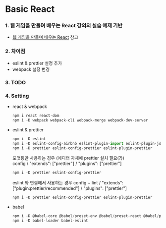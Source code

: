 # Basic React

### 1. 웹 게임을 만들며 배우는 React 강의의 실습 예제 기반

* [웹 게임을 만들며 배우는 React](https://www.inflearn.com/course/web-game-React "웹 게임을 만들며 배우는 React") 참고

### 2. 차이점

* eslint & prettier 설정 추가
* webpack 설정 변경

### 3. TODO

### 4. Setting

* react & webpack  

    ``` javascript
    npm i react react-dom
    npm i -D webpack webpack-cli webpack-merge webpack-dev-server
    ```

* eslint & prettier
  
    ``` javascript
    npm i -D eslint
    npm i -D eslint-config-airbnb eslint-plugin-import eslint-plugin-jsx-a11y eslint-plugin-react eslint-plugin-react-hooks
    npm i -D prettier eslint-config-prettier eslint-plugin-prettier
    ```

    포맷팅만 사용하는 경우 (에디터 자체에 prettier 설치 필요(?))  
    config / "extends": ["prettier"] / "plugins": ["prettier"]

    ``` javascript
    npm i -D prettier eslint-config-prettier
    ```

    eslint 와 연결해서 사용하는 경우
    config + lint / "extends": ["plugin:prettier/recommended"] / "plugins": ["prettier"]

    ``` javascript
    npm i -D prettier eslint-config-prettier eslint-plugin-prettier
    ```

* babel
  
    ``` javascript
    npm i -D @babel-core @babel/preset-env @babel/preset-react @babel/plugin-proposal-class-properties
    npm i -D babel-loader babel-eslint
    ```
